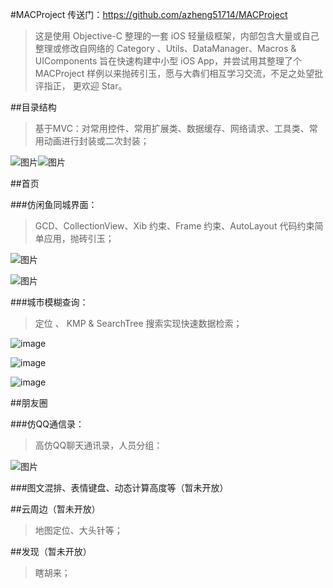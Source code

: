 #MACProject
传送门：https://github.com/azheng51714/MACProject
>这是使用 Objective-C 整理的一套 iOS 轻量级框架，内部包含大量或自己整理或修改自网络的 Category 、Utils、DataManager、Macros & UIComponents 旨在快速构建中小型 iOS App，并尝试用其整理了个 MACProject 样例以来抛砖引玉，愿与大犇们相互学习交流，不足之处望批评指正， 更欢迎 Star。

##目录结构

>基于MVC：对常用控件、常用扩展类、数据缓存、网络请求、工具类、常用动画进行封装或二次封装；

![图片](http://upload-images.jianshu.io/upload_images/335970-7b236e4a800eb76e.png?imageMogr2/auto-orient/strip%7CimageView2/2/w/1240)![图片](http://upload-images.jianshu.io/upload_images/335970-d8e4adf25d641f3e.png?imageMogr2/auto-orient/strip%7CimageView2/2/w/1240)

##首页

###仿闲鱼同城界面：

>GCD、CollectionView、Xib 约束、Frame 约束、AutoLayout 代码约束简单应用，抛砖引玉；

![图片](http://upload-images.jianshu.io/upload_images/335970-9202c6eae29e6094.jpg?imageMogr2/auto-orient/strip%7CimageView2/2/w/1240)

![图片](http://upload-images.jianshu.io/upload_images/335970-54a3ac806799c308.jpg?imageMogr2/auto-orient/strip%7CimageView2/2/w/1240)

###城市模糊查询：

>定位 、 KMP & SearchTree 搜索实现快速数据检索；

![image](http://upload-images.jianshu.io/upload_images/335970-e9fb0281a4e59564.png?imageMogr2/auto-orient/strip%7CimageView2/2/w/1240)

![image](http://upload-images.jianshu.io/upload_images/335970-6ca0d3c94e1c2079.png?imageMogr2/auto-orient/strip%7CimageView2/2/w/1240)

![image](http://upload-images.jianshu.io/upload_images/335970-d925a5269f0795e9.png?imageMogr2/auto-orient/strip%7CimageView2/2/w/1240)

##朋友圈

###仿QQ通信录：

>高仿QQ聊天通讯录，人员分组：

![图片](http://upload-images.jianshu.io/upload_images/335970-14e9d75772d5e991.png?imageMogr2/auto-orient/strip%7CimageView2/2/w/1240)

###图文混排、表情键盘、动态计算高度等（暂未开放）

##云周边（暂未开放）

>地图定位、大头针等；

##发现（暂未开放）

>瞎胡来；